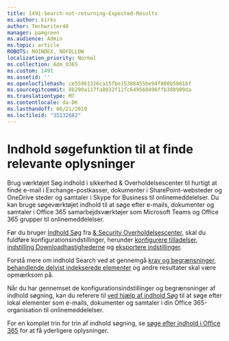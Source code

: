 ```yaml
---
title: 1491-Search-not-returning-Expected-Results
ms.author: kirks
author: Techwriter40
manager: pamgreen
ms.audience: Admin
ms.topic: article
ROBOTS: NOINDEX, NOFOLLOW
localization_priority: Normal
ms.collection: Adm_O365
ms.custom: 1491
ms.assetid: ''
ms.openlocfilehash: ce55961326ca15fbe15386455be94f800b5861bf
ms.sourcegitcommit: 8b200a117fa8932f11fc649560496ffb308909da
ms.translationtype: MT
ms.contentlocale: da-DK
ms.lasthandoff: 06/21/2019
ms.locfileid: "35132682"
---
```

# <a name="content-search-tool-to-find-relevant-info"></a>Indhold søgefunktion til at finde relevante oplysninger

Brug værktøjet Søg indhold i sikkerhed & Overholdelsescenter til hurtigt at finde e-mail i Exchange-postkasser, dokumenter i SharePoint-websteder og OneDrive steder og samtaler i Skype for Business til onlinemeddelelser. Du kan bruge søgeværktøjet indhold til at søge efter e-mails, dokumenter og samtaler i Office 365 samarbejdsværktøjer som Microsoft Teams og Office 365 grupper til onlinemeddelelser.


Før du bruger [Indhold Søg](https://sip.protection.office.com/contentsearchbeta?ContentOnly=1) fra [& Security Overholdelsescenter](https://sip.protection.office.com/homepage), skal du fuldføre konfigurationsindstillinger, herunder [konfigurere tilladelser](https://docs.microsoft.com/office365/securitycompliance/permissions-filtering-for-content-search), [indstilling Downloadhastighederne](https://docs.microsoft.com/office365/securitycompliance/increase-download-speeds-when-exporting-ediscovery-results) og [eksportere indstillinger](https://docs.microsoft.com/office365/securitycompliance/disable-reports-when-you-export-content-search-results).

Forstå mere om indhold Search ved at gennemgå [krav og begrænsninger](https://docs.microsoft.com/office365/securitycompliance/limits-for-content-search), [behandlende delvist indekserede elementer](https://docs.microsoft.com/office365/securitycompliance/investigating-partially-indexed-items-in-ediscovery) og andre resultater skal være opmærksom på.

Når du har gennemset de konfigurationsindstillinger og begrænsninger af indhold søgning, kan du referere til [ved hjælp af indhold Søg</a> til at søge efter lokal elementer som e-mails, dokumenter og samtaler i din Office 365-organisation til onlinemeddelelser](https://docs.microsoft.com/office365/securitycompliance/content-search).

For en komplet trin for trin af indhold søgning, se [søge efter indhold i Office 365](https://docs.microsoft.com/office365/securitycompliance/search-for-content) for at få yderligere oplysninger.
